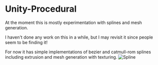 Unity-Procedural
================

At the moment this is mostly experimentation with splines and mesh generation.

I haven't done any work on this in a while, but I may revisit it since people seem to be finding it!

For now it has simple implementations of bezier and catmull-rom splines including extrusion and mesh generation with texturing.
![Spline](https://user-images.githubusercontent.com/11438971/185071328-76ead884-8221-4cfe-b102-2207d523fd0b.png)
